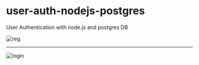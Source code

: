 # user-auth-nodejs-postgres

User Authentication with node.js and postgres DB

![reg](https://user-images.githubusercontent.com/33256434/88175724-8e831400-cc26-11ea-9219-c7bf187cc70c.png) 


***


![login](https://user-images.githubusercontent.com/33256434/88175672-77dcbd00-cc26-11ea-8899-8f460d05af3f.png)

